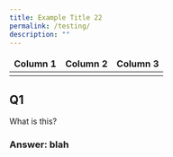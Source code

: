 ```yaml
---
title: Example Title 22
permalink: /testing/
description: ""
---
```

<style>
td, th {
   border: none!important;
}
</style>

| Column 1 | Column 2 | Column 3 |
| -------- | -------- | -------- |
|  |  |  |


## Q1
What is this?

### Answer: blah

 